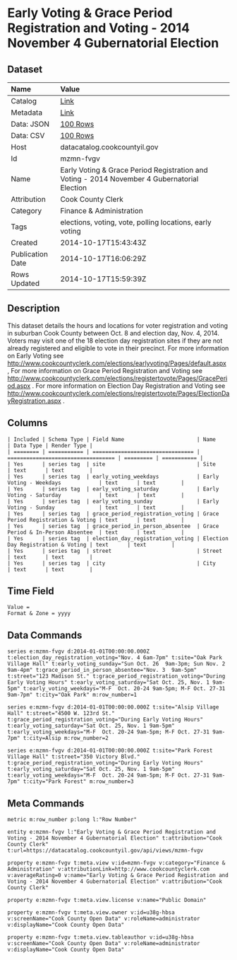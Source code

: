 # Early Voting & Grace Period Registration and Voting - 2014 November 4 Gubernatorial Election

## Dataset

| Name | Value |
| :--- | :---- |
| Catalog | [Link](https://catalog.data.gov/dataset/early-voting-grace-period-registration-and-voting-2014-november-4-gubernatorial-election-80f3f) |
| Metadata | [Link](https://datacatalog.cookcountyil.gov/api/views/mzmn-fvgv) |
| Data: JSON | [100 Rows](https://datacatalog.cookcountyil.gov/api/views/mzmn-fvgv/rows.json?max_rows=100) |
| Data: CSV | [100 Rows](https://datacatalog.cookcountyil.gov/api/views/mzmn-fvgv/rows.csv?max_rows=100) |
| Host | datacatalog.cookcountyil.gov |
| Id | mzmn-fvgv |
| Name | Early Voting & Grace Period Registration and Voting - 2014 November 4 Gubernatorial Election |
| Attribution | Cook County Clerk |
| Category | Finance & Administration |
| Tags | elections, voting, vote, polling locations, early voting |
| Created | 2014-10-17T15:43:43Z |
| Publication Date | 2014-10-17T16:06:29Z |
| Rows Updated | 2014-10-17T15:59:39Z |

## Description

This dataset details the hours and locations for voter registration and voting in
suburban Cook County between Oct. 8 and election day, Nov. 4, 2014. Voters may
visit one of the 18 election day registration sites if they are not already registered 
and eligible to vote in their precinct. For more information on Early Voting see http://www.cookcountyclerk.com/elections/earlyvoting/Pages/default.aspx , For more information on Grace Period Registration and Voting see http://www.cookcountyclerk.com/elections/registertovote/Pages/GracePeriod.aspx . For more information on Election Day Registration and Voting see http://www.cookcountyclerk.com/elections/registertovote/Pages/ElectionDayRegistration.aspx .

## Columns

```ls
| Included | Schema Type | Field Name                       | Name                               | Data Type | Render Type |
| ======== | =========== | ================================ | ================================== | ========= | =========== |
| Yes      | series tag  | site                             | Site                               | text      | text        |
| Yes      | series tag  | early_voting_weekdays            | Early Voting - Weekdays            | text      | text        |
| Yes      | series tag  | early_voting_saturday            | Early Voting - Saturday            | text      | text        |
| Yes      | series tag  | early_voting_sunday              | Early Voting - Sunday              | text      | text        |
| Yes      | series tag  | grace_period_registration_voting | Grace Period Registration & Voting | text      | text        |
| Yes      | series tag  | grace_period_in_person_absentee  | Grace Period & In-Person Absentee  | text      | text        |
| Yes      | series tag  | election_day_registration_voting | Election Day Registration & Voting | text      | text        |
| Yes      | series tag  | street                           | Street                             | text      | text        |
| Yes      | series tag  | city                             | City                               | text      | text        |
```

## Time Field

```ls
Value = 
Format & Zone = yyyy
```

## Data Commands

```ls
series e:mzmn-fvgv d:2014-01-01T00:00:00.000Z t:election_day_registration_voting="Nov. 4 6am-7pm" t:site="Oak Park Village Hall" t:early_voting_sunday="Sun Oct. 26  9am-3pm; Sun Nov. 2  9am-4pm" t:grace_period_in_person_absentee="Nov. 3  9am-5pm" t:street="123 Madison St." t:grace_period_registration_voting="During Early Voting Hours" t:early_voting_saturday="Sat Oct. 25, Nov. 1 9am-5pm" t:early_voting_weekdays="M-F  Oct. 20-24 9am-5pm; M-F Oct. 27-31 9am-7pm" t:city="Oak Park" m:row_number=1

series e:mzmn-fvgv d:2014-01-01T00:00:00.000Z t:site="Alsip Village Hall" t:street="4500 W. 123rd St." t:grace_period_registration_voting="During Early Voting Hours" t:early_voting_saturday="Sat Oct. 25, Nov. 1 9am-5pm" t:early_voting_weekdays="M-F  Oct. 20-24 9am-5pm; M-F Oct. 27-31 9am-7pm" t:city=Alsip m:row_number=2

series e:mzmn-fvgv d:2014-01-01T00:00:00.000Z t:site="Park Forest Village Hall" t:street="350 Victory Blvd." t:grace_period_registration_voting="During Early Voting Hours" t:early_voting_saturday="Sat Oct. 25, Nov. 1 9am-5pm" t:early_voting_weekdays="M-F  Oct. 20-24 9am-5pm; M-F Oct. 27-31 9am-7pm" t:city="Park Forest" m:row_number=3
```

## Meta Commands

```ls
metric m:row_number p:long l:"Row Number"

entity e:mzmn-fvgv l:"Early Voting & Grace Period Registration and Voting - 2014 November 4 Gubernatorial Election" t:attribution="Cook County Clerk" t:url=https://datacatalog.cookcountyil.gov/api/views/mzmn-fvgv

property e:mzmn-fvgv t:meta.view v:id=mzmn-fvgv v:category="Finance & Administration" v:attributionLink=http://www.cookcountyclerk.com v:averageRating=0 v:name="Early Voting & Grace Period Registration and Voting - 2014 November 4 Gubernatorial Election" v:attribution="Cook County Clerk"

property e:mzmn-fvgv t:meta.view.license v:name="Public Domain"

property e:mzmn-fvgv t:meta.view.owner v:id=u38g-hbsa v:screenName="Cook County Open Data" v:roleName=administrator v:displayName="Cook County Open Data"

property e:mzmn-fvgv t:meta.view.tableauthor v:id=u38g-hbsa v:screenName="Cook County Open Data" v:roleName=administrator v:displayName="Cook County Open Data"
```
